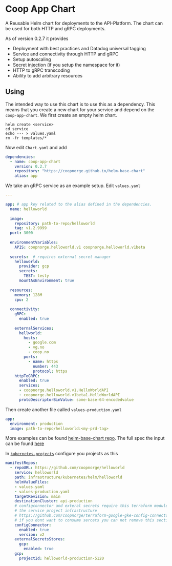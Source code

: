 # Coop App Chart

A Reusable Helm chart for deployments to the API-Platform. The chart can be
used for both HTTP and gRPC deployments.

As of version 0.2.7 it provides

* Deployment with best practices and Datadog universal tagging
* Service and connectivity through HTTP and gRPC
* Setup autoscaling
* Secret injection (if you setup the namespace for it)
* HTTP to gRPC transcoding
* Ability to add arbitrary resources

## Using

The intended way to use this chart is to use this as a dependency. This means
that you create a new chart for your service and depend on the
`coop-app-chart`. We first create an empty helm chart.

```shell
helm create <service>
cd service
echo --- > values.yaml
rm -fr templates/*
```

Now edit `Chart.yaml` and add

```yaml
dependencies:
  - name: coop-app-chart
    version: 0.2.7
    repository: "https://coopnorge.github.io/helm-base-chart"
    alias: app
```

We take an gRPC service as an example setup. Edit `values.yaml`

```yaml
---

app: # app key related to the alias defined in the dependencies.
  name: helloworld
  
  image: 
    repository: path-to-repo/helloworld
    tag: v1.2.9999
  port: 3000
  
  environmentVariables:
    APIS: coopnorge.helloworld.v1 coopnorge.helloworld.v1beta 
  
  secrets:  # requires external secret manager
    helloworld:
      provider: gcp 
      secrets:
        TEST: testy
      mountAsEnvironment: true
  
  resources:
    memory: 128M
    cpu: 2
  
  connectivity:
    gRPC:
      enabled: true
 
    externalServices:
      hellworld:
        hosts:
          - google.com
          - vg.no 
          - coop.no
        ports:
          - name: https
            number: 443
            protocol: https
    httpToGRPC:
      enabled: true
      services:
      - coopnorge.helloworld.v1.HelloWorldAPI
      - coopnorge.helloworld.v1beta1.HelloWorldAPI
      protoDescriptorBinValue: some-base-64-encodedvalue
```

Then create another file called `values-production.yaml`

```yaml
app:
  environment: production 
  image: path-to-repo/helloworld:<my-prd-tag>
```

More examples can be found [helm-base-chart repo][helm-base-chart]. The full
spec the input can be found [here][coop-app-chart-values]

In [`kubernetes-projects`][kubernetes-projects] configure you projects as this

```yaml
manifestRepos:
  - repoURL: https://github.com/coopnorge/helloworld
    service: helloworld
    path: infrastructure/kubernetes/helm/helloworld
    helmValueFiles:
    - values.yaml
    - values-production.yaml
    targetRevision: main
    destinationCluster: api-production
    # configconnector and exteral secrets require this terraform module in 
    # the service project infrastructure
    # https://github.com/coopnorge/terraform-google-gke-config-connector
    # if you dont want to consume sercets you can not remove this section.
    configConnector:
      enabled: true
      version: v2
    externalSecretsStores:
      gcp:
        enabled: true
    gcp:
      projectId: helloworld-production-5120
```

[helm-base-chart]: https://github.com/coopnorge/helm-base-chart/tree/main/examples
[kubernetes-projects]: https://github.com/coopnorge/kubernetes-projects
[coop-app-chart-values]: https://github.com/coopnorge/helm-base-chart/blob/main/charts/coop-app-chart/values.yaml
